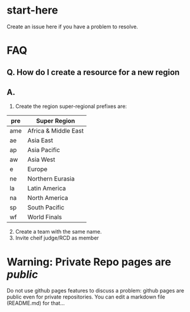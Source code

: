 # start-here

Create an issue here if you have a problem to resolve.

# FAQ

## Q. How do I create a resource for a new region
## A. 

1. Create the region super-regional prefixes are: 

| pre | Super Region         |
| --- | -------------------- |
| ame | Africa & Middle East |
| ae  | Asia East            |
| ap  | Asia Pacific         |
| aw  | Asia West            |
| e   | Europe               |
| ne  | Northern Eurasia     |
| la  | Latin America        |
| na  | North America        |
| sp  | South Pacific        |
| wf  | World Finals         |

2. Create a team with the same name.
3. Invite cheif judge/RCD as member

# Warning: Private Repo pages are *public*

Do not use github pages features to discuss a problem: github pages are public even for private repositories.  You can edit a markdown file (README.md) for that...
